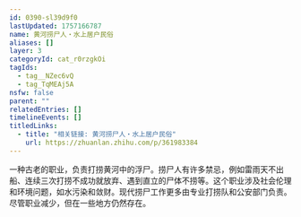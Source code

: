 ```yaml
---
id: 0390-sl39d9f0
lastUpdated: 1757166787
name: 黄河捞尸人・水上居户民俗
aliases: []
layer: 3
categoryId: cat_r0rzgkOi
tagIds:
  - tag__NZec6vQ
  - tag_TqMEAj5A
nsfw: false
parent: ""
relatedEntries: []
timelineEvents: []
titledLinks:
  - title: "相关链接: 黄河捞尸人・水上居户民俗"
    url: https://zhuanlan.zhihu.com/p/361983384
---
```


一种古老的职业，负责打捞黄河中的浮尸。捞尸人有许多禁忌，例如雷雨天不出船、连续三次打捞不成功就放弃、遇到直立的尸体不捞等。这个职业涉及社会伦理和环境问题，如水污染和敛财。现代捞尸工作更多由专业打捞队和公安部门负责。尽管职业减少，但在一些地方仍然存在。